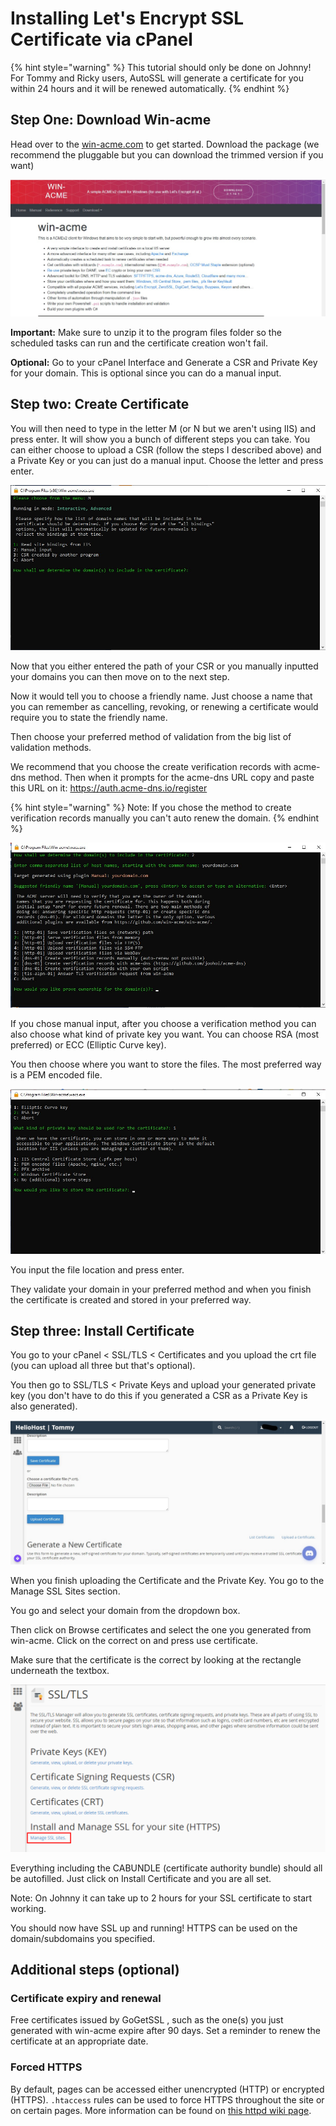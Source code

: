 # Installing Let's Encrypt SSL Certificate via cPanel



{% hint style="warning" %}
This tutorial should only be done on Johnny! For Tommy and Ricky users, AutoSSL will generate a certificate for you within 24 hours and it will be renewed automatically.
{% endhint %}

## Step One: Download Win-acme

Head over to the [win-acme.com](https://win-acme.com) to get started. Download the package \(we recommend the pluggable but you can download the trimmed version if you want\)

![win-acme.com](../.gitbook/assets/screenshot-2021-04-19-122035.jpg)

**Important:** Make sure to unzip it to the program files folder so the scheduled tasks can run and the certificate creation won't fail.

**Optional:** Go to your cPanel Interface and Generate a CSR and Private Key for your domain. This is optional since you can do a manual input.

## Step two: Create Certificate

You will then need to type in the letter M \(or N but we aren't using IIS\) and press enter. It will show you a bunch of different steps you can take. You can either choose to upload a CSR \(follow the steps I described above\) and a Private Key or you can just do a manual input. Choose the letter and press enter.

![ You can either upload a CSR or manually input your domain](../.gitbook/assets/screenshot-2021-04-19-132801.jpg)

Now that you either entered the path of your CSR  or you manually inputted your domains you can then move on to the next step.

Now it would tell you to choose a friendly name. Just choose a name that you can remember as cancelling, revoking, or renewing a certificate would require you to state the friendly name.

Then choose your preferred method of validation from the big list of validation methods. 

We recommend that you choose the create verification records with acme-dns method. Then when it prompts for the acme-dns URL copy and paste this URL on it: https://auth.acme-dns.io/register

{% hint style="warning" %}
Note: If you chose the method to create verification records manually you can't auto renew the domain.
{% endhint %}

![All the verification methods allowed.](../.gitbook/assets/screenshot-2021-04-19-133912.jpg)

 If you chose manual input, after you choose a verification method you can also choose what kind of private key you want. You can choose RSA \(most preferred\) or ECC \(Elliptic Curve key\).

You then choose where you want to store the files. The most preferred way is a PEM encoded file.

![The most preferred way is to do a PEM encoded file](../.gitbook/assets/screenshot-2021-04-19-134504.jpg)

You input the file location and press enter.

They validate your domain in your preferred method and when you finish the certificate is created and stored in your preferred way.

## Step three: Install Certificate 

You go to your cPanel &lt; SSL/TLS &lt; Certificates and you upload the crt file \(you can upload all three but that's optional\).

You then go to SSL/TLS &lt; Private Keys and upload your generated private key \(you don't have to do this if you generated a CSR as a Private Key is also generated\).

![Upload the certificate here](../.gitbook/assets/screenshot-2021-04-19-135439.jpg)

When you finish uploading the Certificate and the Private Key. You go to the Manage SSL Sites section.

You go and select your domain from the dropdown box.

Then click on Browse certificates and select the one you generated from win-acme. Click on the correct on and press use certificate.

Make sure that the certificate is the correct by looking at the rectangle underneath the textbox.

![](../.gitbook/assets/zerossl_managessl%20%281%29.png)

Everything including the CABUNDLE \(certificate authority bundle\) should all be autofilled. Just click on Install Certificate and you are all set. 

Note: On Johnny it can take up to 2 hours for your SSL certificate to start working.

You should now have SSL up and running! HTTPS can be used on the domain/subdomains you specified.

## Additional steps \(optional\)

### Certificate expiry and renewal

Free certificates issued by GoGetSSL , such as the one\(s\) you just generated with win-acme expire after 90 days. Set a reminder to renew the certificate at an appropriate date.

### Forced HTTPS

By default, pages can be accessed either unencrypted \(HTTP\) or encrypted \(HTTPS\). `.htaccess` rules can be used to force HTTPS throughout the site or on certain pages. More information can be found on [this httpd wiki page](https://wiki.apache.org/httpd/RewriteHTTPToHTTPS).

